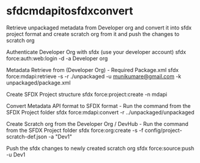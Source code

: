 # sfdcmdapitosfdxconvert

Retrieve unpackaged metadata from Developer org and convert it into sfdx project format and create scratch org from it and push the changes to scratch org

Authenticate Developer Org with sfdx (use your developer account)
sfdx force:auth:web:login -d -a Developer org

Metadata Retrieve from (Developer Org) - Required Package.xml
sfdx force:mdapi:retrieve -s -r ./unpackaged -u munikumare@gmail.com -k unpackaged/package.xml

Create SFDX Project structure 
sfdx force:project:create -n mdapi

Convert Metadata API format to SFDX format - Run the command from the SFDX Project folder
sfdx force:mdapi:convert -r ../unpackaged/unpackaged 

Create Scratch org from the Developer Org / DevHub - Run the command from the SFDX Project folder
sfdx force:org:create -s -f config/project-scratch-def.json -a "Dev1"

Push the sfdx changes to newly created scratch org
sfdx force:source:push -u Dev1
